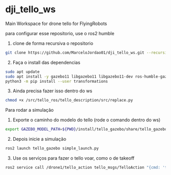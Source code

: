 # dji_tello_ws
Main Workspace for drone tello for FlyingRobots


para configurar esse repositorio, use o ros2 humble

1. clone de forma recursiva o repositorio

```bash
git clone https://github.com/MarceloJordao01/dji_tello_ws.git --recursive
```

2. Faça o install das dependencias
```bash
sudo apt update
sudo apt install -y gazebo11 libgazebo11 libgazebo11-dev ros-humble-gazebo-ros ros-humble-gazebo-plugins ros-humble-gazebo-msgs libasio-dev ros-humble-cv-bridge ros-humble-camera-calibration-parsers
python3 -m pip install --user transformations
```

3. Ainda precisa fazer isso dentro do ws

```bash
chmod +x /src/tello_ros/tello_description/src/replace.py
```

Para rodar a simulação
1. Exporte o caminho do modelo do tello (rode o comando dentro do ws)

```bash
export GAZEBO_MODEL_PATH=${PWD}/install/tello_gazebo/share/tello_gazebo/models/:$GAZEBO_MODEL_PATH
```

2. Depois inicie a simulação

```bash
ros2 launch tello_gazebo simple_launch.py
```

3. Use os serviços para fazer o tello voar, como o de takeoff

```bash
ros2 service call /drone1/tello_action tello_msgs/TelloAction "{cmd: 'takeoff'}"
```